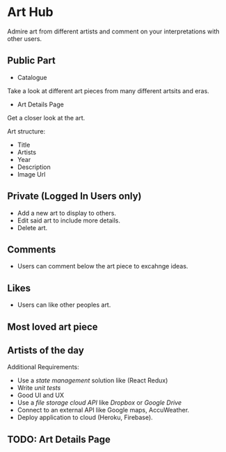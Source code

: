 # Art Hub

Admire art from different artists and comment on your interpretations with other users.

## Public Part

- Catalogue

Take a look at different art pieces from many different artsits and eras.

- Art Details Page

Get a closer look at the art.

Art structure:

- Title
- Artists
- Year
- Description
- Image Url

## Private (Logged In Users only)

- Add a new art to display to others.
- Edit said art to include more details.
- Delete art.

## Comments

- Users can comment below the art piece to excahnge ideas.

## Likes

- Users can like other peoples art.

## Most loved art piece

## Artists of the day

Additional Requirements:

- Use a _state management_ solution like (React Redux)
- Write _unit tests_
- Good UI and UX
- Use a _file storage cloud API_ like _Dropbox_ or _Google Drive_
- Connect to an external API like Google maps, AccuWeather.
- Deploy application to cloud (Heroku, Firebase).

## TODO: Art Details Page
